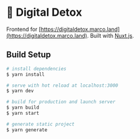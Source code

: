 # :palm_tree: Digital Detox

Frontend for [https://digitaldetox.marco.land](https://digitaldetox.marco.land). Built with [Nuxt.js](https://nuxtjs.org).

## Build Setup

``` bash
# install dependencies
$ yarn install

# serve with hot reload at localhost:3000
$ yarn dev

# build for production and launch server
$ yarn build
$ yarn start

# generate static project
$ yarn generate
```